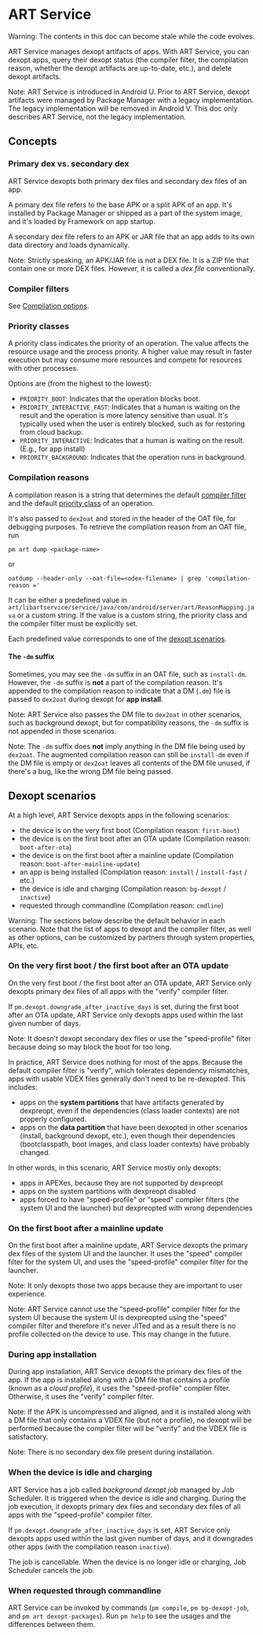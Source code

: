 # ART Service

Warning: The contents in this doc can become stale while the code evolves.

ART Service manages dexopt artifacts of apps. With ART Service, you can dexopt
apps, query their dexopt status (the compiler filter, the compilation reason,
whether the dexopt artifacts are up-to-date, etc.), and delete dexopt artifacts.

Note: ART Service is introduced in Android U. Prior to ART Service, dexopt
artifacts were managed by Package Manager with a legacy implementation. The
legacy implementation will be removed in Android V. This doc only describes
ART Service, not the legacy implementation.

## Concepts

### Primary dex vs. secondary dex

ART Service dexopts both primary dex files and secondary dex files of an app.

A primary dex file refers to the base APK or a split APK of an app. It's
installed by Package Manager or shipped as a part of the system image, and it's
loaded by Framework on app startup.

A secondary dex file refers to an APK or JAR file that an app adds to its own
data directory and loads dynamically.

Note: Strictly speaking, an APK/JAR file is not a DEX file. It is a ZIP file
that contain one or more DEX files. However, it is called a *dex file*
conventionally.

### Compiler filters

See
[Compilation options](https://source.android.com/docs/core/runtime/configure#compilation_options).

### Priority classes

A priority class indicates the priority of an operation. The value affects the
resource usage and the process priority. A higher value may result in faster
execution but may consume more resources and compete for resources with other
processes.

Options are (from the highest to the lowest):

-   `PRIORITY_BOOT`: Indicates that the operation blocks boot.
-   `PRIORITY_INTERACTIVE_FAST`: Indicates that a human is waiting on the result
    and the operation is more latency sensitive than usual. It's typically used
    when the user is entirely blocked, such as for restoring from cloud backup.
-   `PRIORITY_INTERACTIVE`: Indicates that a human is waiting on the result.
    (E.g., for app install)
-   `PRIORITY_BACKGROUND`: Indicates that the operation runs in background.

### Compilation reasons

A compilation reason is a string that determines the default
[compiler filter](#compiler-filters) and the default
[priority class](#priority-classes) of an operation.

It's also passed to `dex2oat` and stored in the header of the OAT file, for
debugging purposes. To retrieve the compilation reason from an OAT file, run

```
pm art dump <package-name>
```

or

```
oatdump --header-only --oat-file=<odex-filename> | grep 'compilation-reason ='
```

It can be either a predefined value in
`art/libartservice/service/java/com/android/server/art/ReasonMapping.java`
or a custom string. If the value is a custom string, the priority class and the
compiler filter must be explicitly set.

Each predefined value corresponds to one of the
[dexopt scenarios](#dexopt-scenarios).

#### The `-dm` suffix

Sometimes, you may see the `-dm` suffix in an OAT file, such as `install-dm`.
However, the `-dm` suffix is **not** a part of the compilation reason. It's
appended to the compilation reason to indicate that a DM (`.dm`) file is passed
to `dex2oat` during dexopt for **app install**.

Note: ART Service also passes the DM file to `dex2oat` in other scenarios, such
as background dexopt, but for compatibility reasons, the `-dm` suffix is not
appended in those scenarios.

Note: The `-dm` suffix does **not** imply anything in the DM file being used by
`dex2oat`. The augmented compilation reason can still be `install-dm` even if
the DM file is empty or  `dex2oat` leaves all contents of the DM file unused, if
there's a bug, like the wrong DM file being passed.

## Dexopt scenarios

At a high level, ART Service dexopts apps in the following scenarios:

-   the device is on the very first boot (Compilation reason: `first-boot`)
-   the device is on the first boot after an OTA update (Compilation reason:
    `boot-after-ota`)
-   the device is on the first boot after a mainline update (Compilation reason:
    `boot-after-mainline-update`)
-   an app is being installed (Compilation reason: `install` / `install-fast`
    / etc.)
-   the device is idle and charging (Compilation reason: `bg-dexopt` /
    `inactive`)
-   requested through commandline (Compilation reason: `cmdline`)

Warning: The sections below describe the default behavior in each scenario. Note
that the list of apps to dexopt and the compiler filter, as well as other
options, can be customized by partners through system properties, APIs, etc.

### On the very first boot / the first boot after an OTA update

On the very first boot / the first boot after an OTA update, ART Service only
dexopts primary dex files of all apps with the "verify" compiler filter.

If `pm.dexopt.downgrade_after_inactive_days` is set, during the first boot after
an OTA update, ART Service only dexopts apps used within the last given number of
days.

Note: It doesn't dexopt secondary dex files or use the "speed-profile" filter
because doing so may block the boot for too long.

In practice, ART Service does nothing for most of the apps. Because the default
compiler filter is "verify", which tolerates dependency mismatches, apps with
usable VDEX files generally don't need to be re-dexopted. This includes:

-   apps on the **system partitions** that have artifacts generated by
    dexpreopt, even if the dependencies (class loader contexts) are not properly
    configured.
-   apps on the **data partition** that have been dexopted in other scenarios
    (install, background dexopt, etc.), even though their dependencies
    (bootclasspath, boot images, and class loader contexts) have probably
    changed.

In other words, in this scenario, ART Service mostly only dexopts:

- apps in APEXes, because they are not supported by dexpreopt
- apps on the system partitions with dexpreopt disabled
- apps forced to have "speed-profile" or "speed" compiler filters (the system UI
  and the launcher) but dexpreopted with wrong dependencies

### On the first boot after a mainline update

On the first boot after a mainline update, ART Service dexopts the primary dex
files of the system UI and the launcher. It uses the "speed" compiler filter for
the system UI, and uses the "speed-profile" compiler filter for the launcher.

Note: It only dexopts those two apps because they are important to user
experience.

Note: ART Service cannot use the "speed-profile" compiler filter for the system
UI because the system UI is dexpreopted using the "speed" compiler filter and
therefore it's never JITed and as a result there is no profile collected on the
device to use. This may change in the future.

### During app installation

During app installation, ART Service dexopts the primary dex files of the app.
If the app is installed along with a DM file that contains a profile (known as a
*cloud profile*), it uses the "speed-profile" compiler filter. Otherwise, it
uses the "verify" compiler filter.

Note: If the APK is uncompressed and aligned, and it is installed along with a
DM file that only contains a VDEX file (but not a profile), no dexopt will be
performed because the compiler filter will be "verify" and the VDEX file is
satisfactory.

Note: There is no secondary dex file present during installation.

### When the device is idle and charging

ART Service has a job called *background dexopt job* managed by Job Scheduler.
It is triggered when the device is idle and charging. During the job execution,
it dexopts primary dex files and secondary dex files of all apps with the
"speed-profile" compiler filter.

If `pm.dexopt.downgrade_after_inactive_days` is set, ART Service only dexopts
apps used within the last given number of days, and it downgrades other apps
(with the compilation reason `inactive`).

The job is cancellable. When the device is no longer idle or charging, Job
Scheduler cancels the job.

### When requested through commandline

ART Service can be invoked by commands (`pm compile`, `pm bg-dexopt-job`, and
`pm art dexopt-packages`). Run `pm help` to see the usages and the differences
between them.
